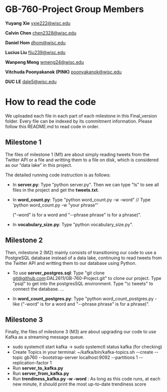 # GB-760-Project Group Members
**Yuyang Xie** yxie222@wisc.edu

**Calvin Chen** chen2328@wisc.edu

**Daniel Hom** dhom@wisc.edu

**Lucius Liu** fliu239@wisc.edu

**Wanpeng Meng** wmeng24@wisc.edu

**Vitchuda Poonyakanok (PINK)** poonyakanok@wisc.edu

**DUC LE** dale5@wisc.edu


# How to read the code

We uploaded each file in each part of each milestone in this Final_version folder. Every file can be indexed by its commitment information. Please follow this README.md to read code in order.

## Milestone 1

The files of milestone 1 (M1) are about simply reading tweets from the Twitter API or a file and writting them to a file on disk, which is considered as our “data lake” in this project.

The detailed running code instruction is as follows:

  * In **server.py**: Type "python server.py". Then we can type "ls" to see all files in the project and get the **tweets.txt**.

  * In **word_count.py**: Type "python word_count.py -w -word" // Type 'python word_count.py -w "your phrase"'

    ("-word" is for a word and "--phrase phrase" is for a phrase)".

  * In **vocabulary_size.py**: Type "python vocabulary_size.py".

## Milestone 2

Then, milestone 2 (M2) mainly consists of transitioning our code to use a PostgreSQL database instead of a data lake, continuing to read tweets from the Twitter API and writting them to our database using Python.

  * To use **server_postgres.sql**:
    Type "git clone git@github.com:DAL2611/GB-760-Project.git" to clone our project.
    Type "psql" to get into the postgresSQL environment.
    Type "\c tweets" to connect the database.
...

  * In **word_count_postgres.py**: Type "python word_count_postgres.py -like ("-word" is for a word and "--phrase phrase" is for a phrase)".

## Milestone 3

Finally, the files of milestone 3 (M3) are about upgrading our code to use Kafka as a streaming message queue.

  * sudo systemctl start kafka -> sudo systemctl status kafka (for checking)
  * Create Topics in your terminal: ~/kafka/bin/kafka-topics.sh --create --topic gb760 --bootstrap-server localhost:9092 --partitions 1 --replication-factor 1
  * Run **server_to_kafka.py**
  * Run **server_from_kafka.py**
  * Run **trendiness_kafka.py -w -word** : As long as this code runs, at each new minute, it should print the most up-to-date trendiness score
